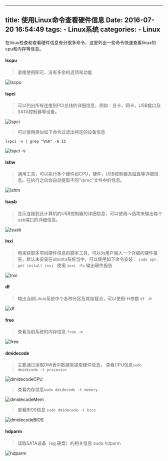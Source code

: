 -----
title: 使用Linux命令查看硬件信息
Date: 2016-07-20 16:54:49
tags: 
    - Linux系统
categories:
    - Linux 
-----

在linux检查和查看硬件信息有分很多命令，这里列出一些命令快速查看linux的cpu和内存等信息。
#### lscpu

> 直接使用即可，没有多余的选项和功能
  
![lscpu](http://s3.51cto.com/wyfs02/M01/79/26/wKioL1aKKrSCJby_AAI8_6qrUIM167.jpg-s_4117306760.jpg)

#### lspci

> 可以列出所有连接到PCI总线的详细信息，例如：显卡，网卡，USB接口及SATA控制器等设备。

    
![lspci](http://s4.51cto.com/wyfs02/M02/79/28/wKiom1aKKpDhH1sxAAStC5wze8s439.jpg-s_281774679.jpg)
     
> 可以使用类似如下命令过滤出特定的设备信息
 
```
lspci -v | grep "VGA" -A 12 
```

![lspci -v](http://s3.51cto.com/wyfs02/M02/79/26/wKioL1aKKrWTqCqyAALHHCOHEfE161.jpg-s_312483012.jpg)

#### lshw

> 通用工具，可以执行多个硬件如CPU，硬件，USB控制器及磁盘等详细信息。在执行之后会自动提取不同"/proc"文件中的信息。

![lshm](http://s3.51cto.com/wyfs02/M00/79/28/wKiom1aKKpGxhBUmAAQM7upzkak684.jpg-s_4216048.jpg)

#### lsusb

> 显示连接到此计算机的USB控制器的详细信息，可以使用-v选项来输出每个usb端口的详细信息。

![lsusb](http://s1.51cto.com/wyfs02/M00/79/26/wKioL1aKKriyjHmiAAIpnCpeKHo610.jpg-s_1499982087.jpg)

#### lnxi

> 用来获取多项目硬件信息的脚本工具，可以为用户输入一个详细的硬件报告，默认未安装在ubuntu系统当中，可以使用如下命令安装： `sudo apt-get install inxi `
> 使用 `inxi -Fx` 输出硬件报告

![lnxi](http://s1.51cto.com/wyfs02/M01/79/28/wKiom1aKKpSjbhLcAAS78cVW3XE252.jpg-s_3500452332.jpg)

#### df

> 输出当前Linux系统中个各种分区及其挂载点，可以使用-H参数
`df -H`

![df](http://s3.51cto.com/wyfs02/M01/79/28/wKiom1aKKpTQhNhmAAFTK1FKyU4499.jpg-s_1456998239.jpg)

#### free

> 查看当前系统的内存信息
> `free -m`

![free](http://s3.51cto.com/wyfs02/M02/79/26/wKioL1aKKrnRL10pAADkoB1CGrA170.jpg-s_4179713956.jpg)

#### dmidecode

> 主要通过读取DMI表中数据来提取硬件信息。
> 查看CPU信息`sudo dmidecode -t processor `

![dmidecodeCPU](http://s3.51cto.com/wyfs02/M01/79/26/wKioL1aKKrmyEVdzAAOobhhPZYA272.jpg-s_473852599.jpg)

> 查看内存信息`sudo dmidecode -t memory `

![dmidecodeMem](http://s1.51cto.com/wyfs02/M02/79/28/wKiom1aKKpTS1nSrAANCHj_cjjc379.jpg-s_3802672851.jpg)

> 查看BIOS信息 `sudo dmidecode -t bios `

![dmidecodeBIOS](http://s1.51cto.com/wyfs02/M00/79/26/wKioL1aKKrmRu65NAANAzXQhf0k921.jpg-s_1728054736.jpg)

#### hdparm

> 读取SATA设备（eg.硬盘）的相关信息
> sudo hdparm

![hdparm](http://s5.51cto.com/wyfs02/M00/79/28/wKiom1aKKpXj2PXqAAIRBgzXTY0260.jpg-s_1492070872.jpg)